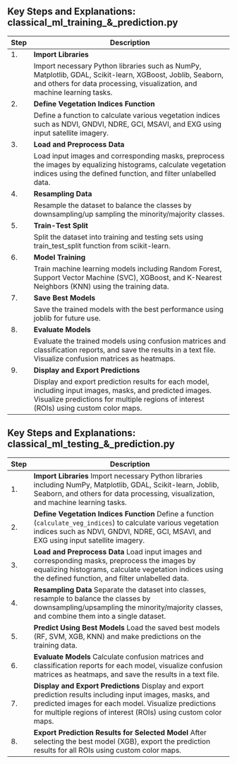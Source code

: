 ## Key Steps and Explanations: classical_ml_training_&_prediction.py

| Step | Description |
|------|-------------|
| 1.   | **Import Libraries** |
|      | Import necessary Python libraries such as NumPy, Matplotlib, GDAL, Scikit-learn, XGBoost, Joblib, Seaborn, and others for data processing, visualization, and machine learning tasks. |
| 2.   | **Define Vegetation Indices Function** |
|      | Define a function to calculate various vegetation indices such as NDVI, GNDVI, NDRE, GCI, MSAVI, and EXG using input satellite imagery. |
| 3.   | **Load and Preprocess Data** |
|      | Load input images and corresponding masks, preprocess the images by equalizing histograms, calculate vegetation indices using the defined function, and filter unlabelled data. |
| 4.   | **Resampling Data** |
|      | Resample the dataset to balance the classes by downsampling/up sampling the minority/majority classes. |
| 5.   | **Train-Test Split** |
|      | Split the dataset into training and testing sets using train_test_split function from scikit-learn. |
| 6.   | **Model Training** |
|      | Train machine learning models including Random Forest, Support Vector Machine (SVC), XGBoost, and K-Nearest Neighbors (KNN) using the training data. |
| 7.   | **Save Best Models** |
|      | Save the trained models with the best performance using joblib for future use. |
| 8.   | **Evaluate Models** |
|      | Evaluate the trained models using confusion matrices and classification reports, and save the results in a text file. Visualize confusion matrices as heatmaps. |
| 9.   | **Display and Export Predictions** |
|      | Display and export prediction results for each model, including input images, masks, and predicted images. Visualize predictions for multiple regions of interest (ROIs) using custom color maps. |

## Key Steps and Explanations: classical_ml_testing_&_prediction.py
| Step | Description |
|------|-------------|
| 1.   | **Import Libraries** Import necessary Python libraries including NumPy, Matplotlib, GDAL, Scikit-learn, Joblib, Seaborn, and others for data processing, visualization, and machine learning tasks. |
| 2.   | **Define Vegetation Indices Function** Define a function (`calculate_veg_indices`) to calculate various vegetation indices such as NDVI, GNDVI, NDRE, GCI, MSAVI, and EXG using input satellite imagery. |
| 3.   | **Load and Preprocess Data** Load input images and corresponding masks, preprocess the images by equalizing histograms, calculate vegetation indices using the defined function, and filter unlabelled data. |
| 4.   | **Resampling Data** Separate the dataset into classes, resample to balance the classes by downsampling/upsampling the minority/majority classes, and combine them into a single dataset. |
| 5.   | **Predict Using Best Models** Load the saved best models (RF, SVM, XGB, KNN) and make predictions on the training data. |
| 6.   | **Evaluate Models** Calculate confusion matrices and classification reports for each model, visualize confusion matrices as heatmaps, and save the results in a text file. |
| 7.   | **Display and Export Predictions** Display and export prediction results including input images, masks, and predicted images for each model. Visualize predictions for multiple regions of interest (ROIs) using custom color maps. |
| 8.   | **Export Prediction Results for Selected Model** After selecting the best model (XGB), export the prediction results for all ROIs using custom color maps. |
